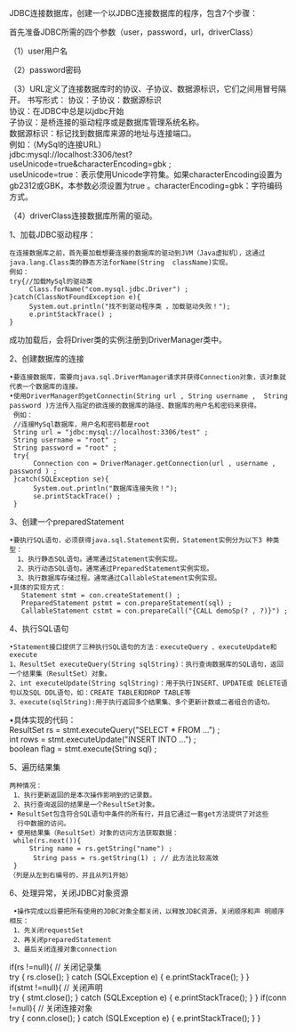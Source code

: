 JDBC连接数据库，创建一个以JDBC连接数据库的程序，包含7个步骤：    

首先准备JDBC所需的四个参数（user，password，url，driverClass）

（1）user用户名

（2）password密码

（3）URL定义了连接数据库时的协议、子协议、数据源标识，它们之间用冒号隔开。  书写形式：  协议：子协议：数据源标识    
    协议：在JDBC中总是以jdbc开始    
    子协议：是桥连接的驱动程序或是数据库管理系统名称。    
    数据源标识：标记找到数据库来源的地址与连接端口。    
    例如：（MySql的连接URL）    
    jdbc:mysql://localhost:3306/test?useUnicode=true&characterEncoding=gbk ;    
    useUnicode=true：表示使用Unicode字符集。如果characterEncoding设置为    
    gb2312或GBK，本参数必须设置为true 。characterEncoding=gbk：字符编码方式。

（4）driverClass连接数据库所需的驱动。

 

1、加载JDBC驱动程序：    

    在连接数据库之前，首先要加载想要连接的数据库的驱动到JVM（Java虚拟机），这通过java.lang.Class类的静态方法forName(String  className)实现。    
    例如：    
    try{//加载MySql的驱动类    
         Class.forName("com.mysql.jdbc.Driver") ;    
    }catch(ClassNotFoundException e){    
         System.out.println("找不到驱动程序类 ，加载驱动失败！");    
         e.printStackTrace() ;    
    }    
   成功加载后，会将Driver类的实例注册到DriverManager类中。    
 

2、创建数据库的连接    

    •要连接数据库，需要向java.sql.DriverManager请求并获得Connection对象，该对象就代表一个数据库的连接。    
    •使用DriverManager的getConnectin(String url , String username ,  String password )方法传入指定的欲连接的数据库的路径、数据库的用户名和密码来获得。    
     例如：    
     //连接MySql数据库，用户名和密码都是root    
     String url = "jdbc:mysql://localhost:3306/test" ;     
     String username = "root" ;    
     String password = "root" ;    
     try{    
          Connection con = DriverManager.getConnection(url , username , password ) ;    
     }catch(SQLException se){    
          System.out.println("数据库连接失败！");    
          se.printStackTrace() ;    
     }    

3、创建一个preparedStatement    

    •要执行SQL语句，必须获得java.sql.Statement实例，Statement实例分为以下3 种类型：    
      1、执行静态SQL语句。通常通过Statement实例实现。    
      2、执行动态SQL语句。通常通过PreparedStatement实例实现。    
      3、执行数据库存储过程。通常通过CallableStatement实例实现。    
    •具体的实现方式：    
       Statement stmt = con.createStatement() ;    
       PreparedStatement pstmt = con.prepareStatement(sql) ;    
       CallableStatement cstmt = con.prepareCall("{CALL demoSp(? , ?)}") ;    

 

4、执行SQL语句    

    •Statement接口提供了三种执行SQL语句的方法：executeQuery 、executeUpdate和execute    
    1、ResultSet executeQuery(String sqlString)：执行查询数据库的SQL语句，返回一个结果集（ResultSet）对象。    
    2、int executeUpdate(String sqlString)：用于执行INSERT、UPDATE或 DELETE语句以及SQL DDL语句，如：CREATE TABLE和DROP TABLE等    
    3、execute(sqlString):用于执行返回多个结果集、多个更新计数或二者组合的语句。    
   •具体实现的代码：    
          ResultSet rs = stmt.executeQuery("SELECT * FROM ...") ;    
          int rows = stmt.executeUpdate("INSERT INTO ...") ;    
          boolean flag = stmt.execute(String sql) ;    

 

5、遍历结果集    

    两种情况：    
     1、执行更新返回的是本次操作影响到的记录数。    
     2、执行查询返回的结果是一个ResultSet对象。    
    • ResultSet包含符合SQL语句中条件的所有行，并且它通过一套get方法提供了对这些    
      行中数据的访问。    
    • 使用结果集（ResultSet）对象的访问方法获取数据：    
     while(rs.next()){    
         String name = rs.getString("name") ;    
          String pass = rs.getString(1) ; // 此方法比较高效    
     }    
    （列是从左到右编号的，并且从列1开始）    

 

6、处理异常，关闭JDBC对象资源     

     •操作完成以后要把所有使用的JDBC对象全都关闭，以释放JDBC资源，关闭顺序和声 明顺序相反：    
     1、先关闭requestSet    
     2、再关闭preparedStatement    
     3、最后关闭连接对象connection      

if(rs !=null){   // 关闭记录集    
   try {
      rs.close();
   } catch (SQLException e) {
      e.printStackTrace();
   }
}    
  if(stmt !=null){   // 关闭声明    
   try {
      stmt.close();
   } catch (SQLException e) {
      e.printStackTrace();
   }
}
if(conn !=null){  // 关闭连接对象    
   try {
      conn.close();
   } catch (SQLException e) {
      e.printStackTrace();
   }
}
 